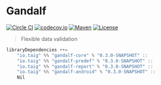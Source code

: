# Gandalf

[![Circle CI](https://circleci.com/gh/Taig/Gandalf.svg?style=shield)](https://circleci.com/gh/Taig/Gandalf)
[![codecov.io](https://codecov.io/github/Taig/Gandalf/coverage.svg?branch=master)](https://codecov.io/github/Taig/Gandalf?branch=master)
[![Maven](https://img.shields.io/maven-central/v/io.taig/gandalf_2.11.svg)](http://search.maven.org/#artifactdetails%7Cio.taig%7Cgandalf_2.11%7C0.3.0%7Cjar)
[![License](https://img.shields.io/badge/license-MIT-blue.svg)](https://raw.githubusercontent.com/Taig/Gandalf/master/LICENSE)

> Flexible data validation

````scala
libraryDependencies ++=
    "io.taig" %% "gandalf-core" % "0.3.0-SNAPSHOT" ::
    "io.taig" %% "gandalf-predef" % "0.3.0-SNAPSHOT" ::
    "io.taig" %% "gandalf-report" % "0.3.0-SNAPSHOT" ::
    "io.taig" %% "gandalf-android" % "0.3.0-SNAPSHOT" ::
    Nil
````
